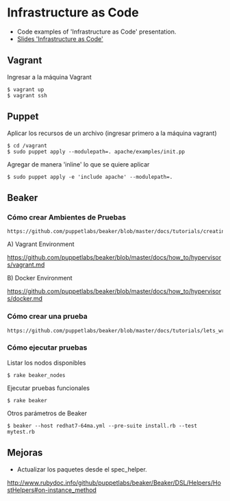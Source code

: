 # Infrastructure as Code

- Code examples of 'Infrastructure as Code' presentation.
- [Slides 'Infrastructure as Code'](http://slides.com/snahider/infrastructure-as-code)

## Vagrant

Ingresar a la máquina Vagrant

	$ vagrant up
	$ vagrant ssh

## Puppet

Aplicar los recursos de un archivo (ingresar primero a la máquina vagrant)

	$ cd /vagrant
	$ sudo puppet apply --modulepath=. apache/examples/init.pp

Agregar de manera 'inline' lo que se quiere aplicar

	$ sudo puppet apply -e 'include apache' --modulepath=.

## Beaker

### Cómo crear Ambientes de Pruebas

	https://github.com/puppetlabs/beaker/blob/master/docs/tutorials/creating_a_test_environment.md

A) Vagrant Environment

https://github.com/puppetlabs/beaker/blob/master/docs/how_to/hypervisors/vagrant.md

B) Docker Environment

https://github.com/puppetlabs/beaker/blob/master/docs/how_to/hypervisors/docker.md

### Cómo crear una prueba

	https://github.com/puppetlabs/beaker/blob/master/docs/tutorials/lets_write_a_test.md

### Cómo ejecutar pruebas

Listar los nodos disponibles
	
	$ rake beaker_nodes

Ejecutar pruebas funcionales

	$ rake beaker

Otros parámetros de Beaker

	$ beaker --host redhat7-64ma.yml --pre-suite install.rb --test mytest.rb

## Mejoras

- Actualizar los paquetes desde el spec_helper.

http://www.rubydoc.info/github/puppetlabs/beaker/Beaker/DSL/Helpers/HostHelpers#on-instance_method
